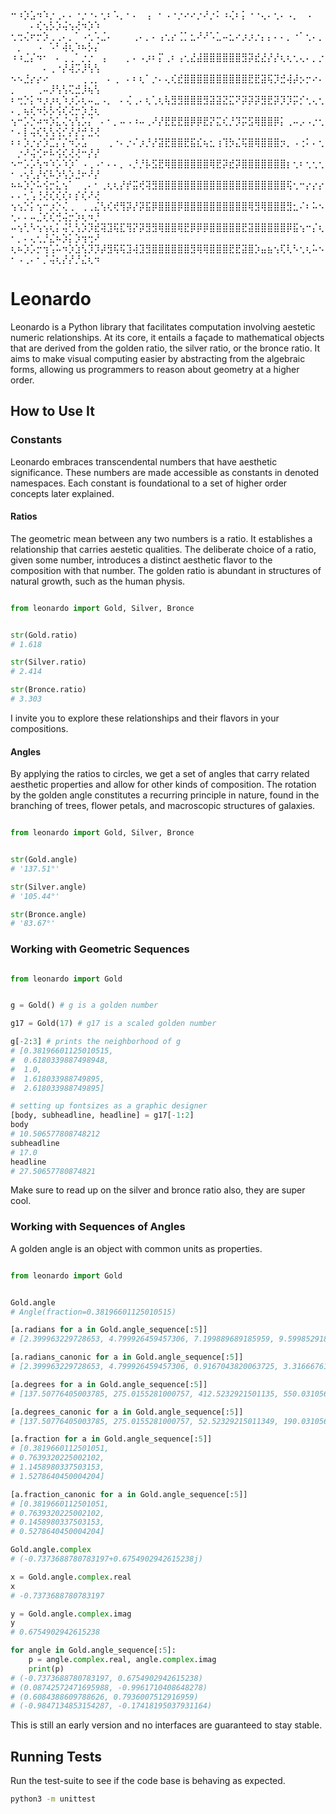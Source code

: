 ⠒⠰⡱⣡⠲⠱⡐⢀⠄⠄⠐⡐⠐⠄⢂⠆⠡⡀⠂⠄⠀⢠⠀⠂⠠⠐⡐⠔⠔⡐⠜⡐⠅⠰⢌⠆⡅⠐⠐⢄⠄⢂⠄⠠⡀⠀⠠⠀⠀⠀⠀⠀⠄⢎⢢⡣⡱⢬⢢⢜⠲⡱⠱
⢂⢒⢌⠖⡒⡱⢀⢀⠄⡀⠁⠠⢂⠡⣈⠄⠀⠀⠀⢀⠄⡀⠄⢠⢂⡔⢈⡁⣂⠜⠜⠡⣁⠤⣂⠔⡰⡰⡐⡄⡄⠄⠄⡀⠐⠁⢂⠄⡀⠀⡀⠀⠀⠠⠀⠡⠃⢼⢆⠱⠦⡣⡌
⠰⠰⣈⡌⠲⠂⠀⠄⢀⢀⠁⡐⡐⠀⢠⠀⠀⠀⡀⠄⠠⡰⠆⡍⢀⠆⢠⢂⣜⣼⣿⣿⣿⣿⣿⣿⣻⡽⣞⣜⡜⡜⢆⢆⢂⢄⠄⡀⡐⠀⠀⠀⠀⠀⠄⢀⠐⡜⢼⡩⡸⢣⢣
⠢⠢⣘⡔⡔⠔⠀⠀⠀⠀⠀⢀⢀⡀⠀⠄⢀⠀⠄⠆⢆⠁⡐⠄⢄⢎⣞⣿⣿⣿⣿⣿⣿⣿⣿⣿⣿⣟⣟⣽⢯⡹⣚⢼⡼⡢⡒⠔⠄⡀⠀⠀⠀⢀⠤⡸⢣⢣⢍⣚⡸⢦⢣
⠆⢒⡑⡅⠲⡰⡰⢆⠱⡰⡡⢆⠤⣀⠠⡀⠀⠄⢌⢀⠄⢆⢁⢆⢧⣻⣻⣿⣿⣿⣻⣽⣽⣝⣍⠝⡽⡽⡽⣻⣟⡽⡹⡹⡭⡊⢂⢄⢂⠄⡀⢦⢎⠲⡣⡣⢪⢎⢜⡒⡱⣘⢆
⢢⠒⡡⡑⠴⠲⡱⣅⢌⢢⢣⡡⡌⠀⠄⠂⡀⠤⠠⠰⠤⢀⠜⡜⣟⣟⣟⣿⡿⡿⣟⡝⣍⢎⡘⡹⡭⣫⢿⣿⣿⡿⡅⢀⠤⡠⠠⡐⢂⠂⠄⡇⢬⢎⢣⢣⢪⡊⡜⡜⡚⣘⢜
⠆⠆⡱⡐⡔⡱⣉⡌⡌⠲⡡⣡⠀⠀⠀⢀⠐⠄⡐⠌⡰⡘⡜⣽⣟⣿⣿⣟⣯⣎⢦⣂⢰⢹⡳⣌⢯⣿⢿⣿⣿⣿⡲⡀⠠⢐⠅⠄⢂⠀⡐⠜⢬⢊⠖⠧⢪⢎⢜⢜⠒⡜⡜
⠢⠒⡡⡡⢣⠲⠱⡡⠱⡱⠁⠠⢀⠠⠂⠄⠄⡀⠠⡘⡘⡧⣫⣟⢿⣿⣿⣿⣿⣿⣿⢿⣟⡽⣞⡽⣿⣿⣿⣿⣿⣿⣿⡆⢂⠆⢂⢂⢂⠂⠠⢢⢃⡜⢎⠧⡱⢣⡱⣘⠖⠜⡜
⠦⠦⡱⡑⠥⢪⡒⣅⢢⠁⠀⢀⠄⠂⢀⢆⢆⡜⡞⣭⢞⢽⣻⣿⣿⣿⣿⣿⣿⣿⣿⣿⣿⣿⣿⣿⣿⣿⣿⣿⣿⣿⣿⢯⢂⠒⡔⡔⡔⠄⠄⢂⢡⢘⢜⢎⢎⢎⠆⡎⢎⠜⢜
⢢⢢⡑⡅⢢⠒⡰⡑⢌⢀⠀⢀⢀⣌⢣⢎⢞⢻⡽⡜⡽⣯⡿⣿⣿⣿⡿⣿⣿⣿⣿⣿⣿⣿⣿⣿⣿⢿⣻⢿⣿⣿⣿⣻⣂⠌⠆⠥⠢⢂⠄⠄⠤⣈⢎⢎⢚⢬⡒⡱⢆⠲⡘
⠤⢢⢃⠣⢢⢢⢆⡅⢬⢃⢣⡱⡹⣞⢽⣹⢯⣏⢻⡝⡽⣻⣻⢿⣿⣿⢿⣟⡿⡿⡿⣿⣿⣿⣿⣿⣟⣽⣿⣿⣿⣿⣿⡿⣯⢢⠒⡌⢆⠂⡀⠄⢄⢂⡘⣌⠦⡱⡅⡱⢲⢒⠜
⢆⠦⡱⡡⡒⢲⢡⠥⠲⡱⣱⢣⡹⡹⡼⣻⢯⢯⣹⢼⣹⣻⣿⣿⣿⣿⣿⣿⣻⢿⢿⣿⣿⣿⣟⣟⣽⣿⡱⣤⣦⢢⢏⢇⠣⢂⢆⠥⠢⠂⠠⢀⠄⠂⡈⢬⢆⡜⡜⡘⣌⢆⠲

# Leonardo

Leonardo is a Python library that facilitates computation involving aestetic
numeric relationships. At its core, it entails a façade to mathematical objects
that are derived from the golden ratio, the silver ratio, or the bronce ratio.
It aims to make visual computing easier by abstracting from the algebraic forms,
allowing us programmers to reason about geometry at a higher order.

## How to Use It

### Constants

Leonardo embraces transcendental numbers that have aesthetic significance. These
numbers are made accessible as constants in denoted namespaces. Each constant is
foundational to a set of higher order concepts later explained.

#### Ratios

The geometric mean between any two numbers is a ratio. It establishes a
relationship that carries aestetic qualities. The deliberate choice of a ratio,
given some number, introduces a distinct aesthetic flavor to the composition
with that number. The golden ratio is abundant in structures of natural growth,
such as the human physis.

```python

from leonardo import Gold, Silver, Bronce


str(Gold.ratio)
# 1.618

str(Silver.ratio)
# 2.414

str(Bronce.ratio)
# 3.303

```

I invite you to explore these relationships and their flavors
in your compositions.

#### Angles

By applying the ratios to circles, we get a set of angles that carry related
aesthetic properties and allow for other kinds of composition. The rotation by
the golden angle constitutes a recurring principle in nature, found in the
branching of trees, flower petals, and macroscopic structures of galaxies.

```python

from leonardo import Gold, Silver, Bronce


str(Gold.angle)
# '137.51°'

str(Silver.angle)
# '105.44°'

str(Bronce.angle)
# '83.67°'

```

### Working with Geometric Sequences

``` python

from leonardo import Gold


g = Gold() # g is a golden number

g17 = Gold(17) # g17 is a scaled golden number

g[-2:3] # prints the neighborhood of g
# [0.38196601125010515,
#  0.6180339887498948,
#  1.0,
#  1.618033988749895,
#  2.618033988749895]

# setting up fontsizes as a graphic designer
[body, subheadline, headline] = g17[-1:2]
body 
# 10.506577808748212
subheadline
# 17.0
headline
# 27.50657780874821

```

Make sure to read up on the silver and bronce ratio also, they are super cool.

### Working with Sequences of Angles

A golden angle is an object with common units as properties.

```python

from leonardo import Gold


Gold.angle
# Angle(fraction=0.38196601125010515)

[a.radians for a in Gold.angle_sequence[:5]]
# [2.399963229728653, 4.799926459457306, 7.199889689185959, 9.599852918914612]

[a.radians_canonic for a in Gold.angle_sequence[:5]]
# [2.399963229728653, 4.799926459457306, 0.9167043820063725, 3.316667611735026]

[a.degrees for a in Gold.angle_sequence[:5]]
# [137.50776405003785, 275.0155281000757, 412.5232921501135, 550.0310562001514]

[a.degrees_canonic for a in Gold.angle_sequence[:5]]
# [137.50776405003785, 275.0155281000757, 52.52329215011349, 190.0310562001514]

[a.fraction for a in Gold.angle_sequence[:5]]
# [0.3819660112501051,
# 0.7639320225002102,
# 1.1458980337503153,
# 1.5278640450004204]

[a.fraction_canonic for a in Gold.angle_sequence[:5]]
# [0.3819660112501051,
# 0.7639320225002102,
# 0.1458980337503153,
# 0.5278640450004204]

Gold.angle.complex
# (-0.7373688780783197+0.6754902942615238j)

x = Gold.angle.complex.real
x
# -0.7373688780783197

y = Gold.angle.complex.imag
y
# 0.6754902942615238

for angle in Gold.angle_sequence[:5]:
    p = angle.complex.real, angle.complex.imag
    print(p)
# (-0.7373688780783197, 0.6754902942615238)
# (0.08742572471695988, -0.9961710408648278)
# (0.6084388609788626, 0.7936007512916959)
# (-0.9847134853154287, -0.17418195037931164)

```

This is still an early version and no interfaces are guaranteed to stay stable.

## Running Tests

Run the test-suite to see if the code base is behaving as expected.

```bash
python3 -m unittest
```
